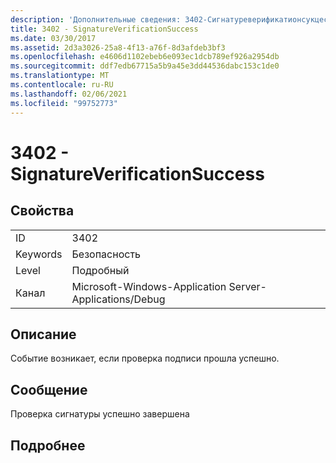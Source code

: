 ```yaml
---
description: 'Дополнительные сведения: 3402-Сигнатуреверификатионсукцесс'
title: 3402 - SignatureVerificationSuccess
ms.date: 03/30/2017
ms.assetid: 2d3a3026-25a8-4f13-a76f-8d3afdeb3bf3
ms.openlocfilehash: e4606d1102ebeb6e093ec1dcb789ef926a2954db
ms.sourcegitcommit: ddf7edb67715a5b9a45e3dd44536dabc153c1de0
ms.translationtype: MT
ms.contentlocale: ru-RU
ms.lasthandoff: 02/06/2021
ms.locfileid: "99752773"
---
```

# <a name="3402---signatureverificationsuccess"></a>3402 - SignatureVerificationSuccess

## <a name="properties"></a>Свойства  
  
|||  
|-|-|  
|ID|3402|  
|Keywords|Безопасность|  
|Level|Подробный|  
|Канал|Microsoft-Windows-Application Server-Applications/Debug|  
  
## <a name="description"></a>Описание  

 Событие возникает, если проверка подписи прошла успешно.  
  
## <a name="message"></a>Сообщение  

 Проверка сигнатуры успешно завершена  
  
## <a name="details"></a>Подробнее
